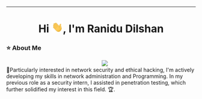 <hr>
<h1 align="center">Hi <img src="https://raw.githubusercontent.com/ABSphreak/ABSphreak/master/gifs/Hi.gif" width="30px">, I'm Ranidu Dilshan </h1>


### ⭐ About Me
<picture> <img align="right" src="https://github.com/7oSkaaa/7oSkaaa/blob/main/Images/Right_Side.gif?raw=true" width = 250px></picture>

<br>
💬Particularly interested in network security and ethical hacking, I'm actively developing my skills in network administration and Programming. In my previous role as a security intern, I assisted in penetration testing, which further solidified my interest in this field. 🏆.
<br>
